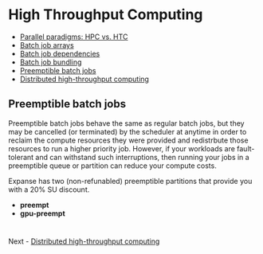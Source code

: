 # High Throughput Computing

- [Parallel paradigms: HPC vs. HTC](PARALLEL.md)
- [Batch job arrays](ARRAYS.md)
- [Batch job dependencies](DEPENDENCIES.md)
- [Batch job bundling](BUNDLING.md)
- [Preemptible batch jobs](PREEMPTIBLE.md)
- [Distributed high-throughput computing](DHTC.md)

## Preemptible batch jobs

Preemptible batch jobs behave the same as regular batch jobs, but they may be cancelled (or terminated) by the scheduler at anytime in order to reclaim the compute resources they were provided and redistrbute those resources to run a higher priority job. However, if your workloads are fault-tolerant and can withstand such interruptions, then running your jobs in a preemptible queue or partition can reduce your compute costs.

Expanse has two (non-refunabled) preemptible partitions that provide you with a 20% SU discount. 
- **preempt**
- **gpu-preempt**

#

Next - [Distributed high-throughput computing](DHTC.md)

